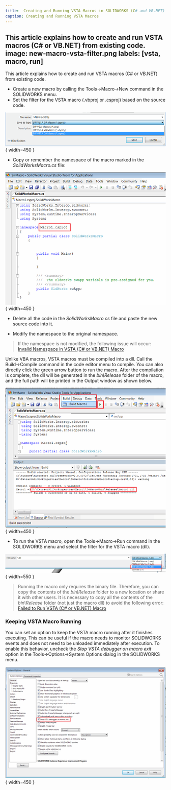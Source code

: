 ```yaml
---
title:  Creating and Running VSTA Macros in SOLIDWORKS (C# and VB.NET)
caption: Creating and Running VSTA Macros
---
```

 This article explains how to create and run VSTA macros (C# or VB.NET) from existing code.
image: new-macro-vsta-filter.png
labels: [vsta, macro, run]
---
This article explains how to create and run VSTA macros (C# or VB.NET) from existing code.

* Create a new macro by calling the Tools->Macro->New command in the SOLIDWORKS menu.
* Set the filter for the VSTA macro (.vbproj or .csproj) based on the source code.

![Filter VSTA Macro](new-macro-vsta-filter.png){ width=450 }

* Copy or remember the namespace of the macro marked in the *SolidWorksMacro.cs* file:

![Namespace of VSTA Macro](vsta-macro-namespace.png){ width=450 }

* Delete all the code in the *SolidWorksMacro.cs* file and paste the new source code into it.

* Modify the namespace to the original namespace.

> If the namespace is not modified, the following issue will occur: [Invalid Namespace in VSTA (C# or VB.NET) Macro](/docs/codestack/solidworks-api/troubleshooting/macros/vsta-invalid-namespace/)

Unlike VBA macros, VSTA macros must be compiled into a dll. Call the Build->Compile command in the code editor menu to compile. You can also directly click the green arrow button to run the macro. After the compilation is complete, the dll will be generated in the *bin\Release* folder of the macro, and the full path will be printed in the Output window as shown below.

![Compile VSTA Macro](compile-vsta-macro.png){ width=450 }

* To run the VSTA macro, open the Tools->Macro->Run command in the SOLIDWORKS menu and select the filter for the VSTA macro (dll).

![Setting the Filter for Running VSTA Macro](run-vsta-macro.png){ width=550 }

> Running the macro only requires the binary file. Therefore, you can copy the contents of the *bin\Release* folder to a new location or share it with other users. It is necessary to copy all the contents of the *bin\Release* folder (not just the macro dll) to avoid the following error: [Failed to Run VSTA (C# or VB.NET) Macro](/docs/codestack/solidworks-api/troubleshooting/macros/run-vsta-macro-error/)

### Keeping VSTA Macro Running

You can set an option to keep the VSTA macro running after it finishes executing. This can be useful if the macro needs to monitor SOLIDWORKS events and does not need to be unloaded immediately after execution. To enable this behavior, uncheck the *Stop VSTA debugger on macro exit* option in the Tools->Options->System Options dialog in the SOLIDWORKS menu.

![Option to Keep VSTA Macro Running](system-options-stop-vsta-debugger.png){ width=450 }